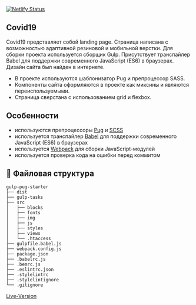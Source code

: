 [![Netlify Status](https://api.netlify.com/api/v1/badges/df1421ac-726a-4525-8ab4-4d6a8dbaeeb4/deploy-status)](https://app.netlify.com/sites/elastic-leakey-5c8e98/deploys)

## Covid19

Covid19 представляет собой landing page. Страница написана с возможностью адаптивной резиновой и мобильной верстки. Для сборки проекта используется сборщик Gulp. Присутствует транспайлер Babel для поддержки современного JavaScript (ES6) в браузерах. Дизайн сайта был найден в интернете.

- В проекте используются шаблонизатор Pug и препроцессор SASS.
- Компоненты сайта оформляются в проекте как миксины и являются переиспользуемыми.
- Страница сверстана с использованием grid и flexbox.

## Особенности

- используются препроцессоры [Pug](https://pugjs.org/) и [SCSS](https://sass-lang.com/)
- используется транспайлер [Babel](https://babeljs.io/) для поддержки современного JavaScript (ES6) в браузерах
- используется [Webpack](https://webpack.js.org/) для сборки JavaScript-модулей
- используется проверка кода на ошибки перед коммитом

## :open_file_folder: Файловая структура

```
gulp-pug-starter
├── dist
├── gulp-tasks
├── src
│   ├── blocks
│   ├── fonts
│   ├── img
│   ├── js
│   ├── styles
│   ├── views
│   └── .htaccess
├── gulpfile.babel.js
├── webpack.config.js
├── package.json
├── .babelrc.js
├── .bemrc.js
├── .eslintrc.json
├── .stylelintrc
├── .stylelintignore
└── .gitignore
```

[Live-Version](https://elastic-leakey-5c8e98.netlify.app/)

